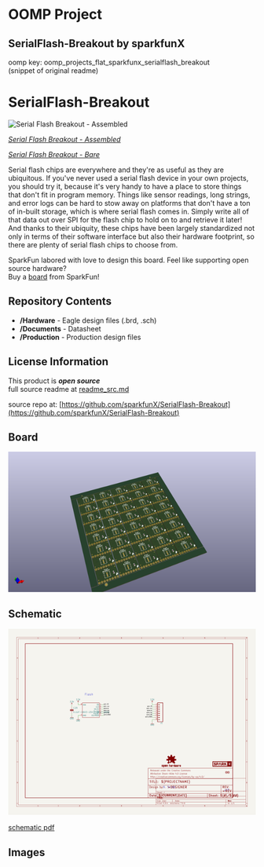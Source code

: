 # OOMP Project  
## SerialFlash-Breakout  by sparkfunX  
  
oomp key: oomp_projects_flat_sparkfunx_serialflash_breakout  
(snippet of original readme)  
  
SerialFlash-Breakout  
========================================  
  
![Serial Flash Breakout - Assembled](https://cdn.sparkfun.com//assets/parts/1/6/0/7/7/17115-Serial_Flash_Breakout_-_Assembled-01.jpg)  
  
[*Serial Flash Breakout - Assembled*](https://www.sparkfun.com/products/17115)  
  
[*Serial Flash Breakout - Bare*](https://www.sparkfun.com/products/17116)  
  
Serial flash chips are everywhere and they're as useful as they are ubiquitous. If you've never used a serial flash device in your own projects, you should try it, because it's very handy to have a place to store things that don't fit in program memory. Things like sensor readings, long strings, and error logs can be hard to stow away on platforms that don't have a ton of in-built storage, which is where serial flash comes in. Simply write all of that data out over SPI for the flash chip to hold on to and retrieve it later! And thanks to their ubiquity, these chips have been largely standardized not only in terms of their software interface but also their hardware footprint, so there are plenty of serial flash chips to choose from.  
  
SparkFun labored with love to design this board. Feel like supporting open source hardware?   
Buy a [board](https://www.sparkfun.com/products/17115) from SparkFun!  
  
Repository Contents  
-------------------  
  
* **/Hardware** - Eagle design files (.brd, .sch)  
* **/Documents** - Datasheet  
* **/Production** - Production design files  
  
  
License Information  
-------------------  
  
This product is _**open source**_  
  full source readme at [readme_src.md](readme_src.md)  
  
source repo at: [https://github.com/sparkfunX/SerialFlash-Breakout](https://github.com/sparkfunX/SerialFlash-Breakout)  
## Board  
  
[![working_3d.png](working_3d_600.png)](working_3d.png)  
## Schematic  
  
[![working_schematic.png](working_schematic_600.png)](working_schematic.png)  
  
[schematic pdf](working_schematic.pdf)  
## Images  
